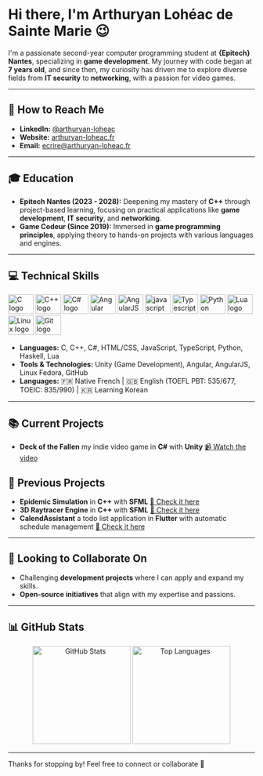 # Hi there, I'm Arthuryan Lohéac de Sainte Marie 😉

I'm a passionate second-year computer programming student at **{Epitech} Nantes**, specializing in **game development**. My journey with code began at **7 years old**, and since then, my curiosity has driven me to explore diverse fields from **IT security** to **networking**, with a passion for video games.

---

## 📩 How to Reach Me
- **LinkedIn:** [@arthuryan-loheac](https://www.linkedin.com/in/arthuryan-loheac/)
- **Website:** [arthuryan-loheac.fr](https://arthuryan-loheac.fr)
- **Email:** ecrire@arthuryan-loheac.fr

---

## 🎓 Education
- **Epitech Nantes (2023 - 2028):** Deepening my mastery of **C++** through project-based learning, focusing on practical applications like **game development**, **IT security**, and **networking**.
- **Game Codeur (Since 2019):** Immersed in **game programming principles**, applying theory to hands-on projects with various languages and engines.

---

## 💻 Technical Skills
<div align="left">
  <img src="https://cdn.jsdelivr.net/gh/devicons/devicon/icons/c/c-original.svg" height="40" width="52" alt="C logo" />
  <img src="https://cdn.jsdelivr.net/gh/devicons/devicon/icons/cplusplus/cplusplus-original.svg" height="40" width="52" alt="C++ logo" />
  <img src="https://cdn.jsdelivr.net/gh/devicons/devicon/icons/csharp/csharp-original.svg" height="40" width="52" alt="C# logo" />
  <img src="https://cdn.jsdelivr.net/gh/devicons/devicon/icons/angular/angular-original.svg" height="40" width="52" alt="Angular logo" />
  <img src="https://cdn.jsdelivr.net/gh/devicons/devicon/icons/angularjs/angularjs-original.svg" height="40" width="52" alt="AngularJS logo" />
  <img src="https://cdn.jsdelivr.net/gh/devicons/devicon/icons/javascript/javascript-original.svg" height="40" width="52" alt="javascript logo" />
  <img src="https://cdn.jsdelivr.net/gh/devicons/devicon/icons/typescript/typescript-original.svg" height="40" width="52" alt="Typescript logo" />
  <img src="https://cdn.jsdelivr.net/gh/devicons/devicon/icons/python/python-original.svg" height="40" width="52" alt="Python logo" />
  <img src="https://cdn.jsdelivr.net/gh/devicons/devicon/icons/lua/lua-original.svg" height="40" width="52" alt="Lua logo" />
  <img src="https://cdn.jsdelivr.net/gh/devicons/devicon/icons/linux/linux-original.svg" height="40" width="52" alt="Linux logo" />
  <img src="https://cdn.jsdelivr.net/gh/devicons/devicon/icons/git/git-original.svg" height="40" width="52" alt="Git logo" />
</div>

- **Languages:** C, C++, C#, HTML/CSS, JavaScript, TypeScript, Python, Haskell, Lua
- **Tools & Technologies:** Unity (Game Development), Angular, AngularJS, Linux Fedora, GitHub
- **Languages:** 🇫🇷 Native French | 🇬🇧 English (TOEFL PBT: 535/677, TOEIC: 835/990) | 🇰🇷 Learning Korean

---

## 📚 Current Projects
- **Deck of the Fallen** my indie video game in **C#** with **Unity** [📹 Watch the video](https://www.youtube.com/watch?v=RQKsySWHiFg)

## 📕 Previous Projects
- **Epidemic Simulation** in **C++** with **SFML** [📄 Check it here](https://github.com/ArthuryanLoheac/epidemic-simulation)
- **3D Raytracer Engine** in **C++** with **SFML** [📄 Check it here](https://github.com/ArthuryanLoheac/RayTracer)
- **CalendAssistant** a todo list application in **Flutter** with automatic schedule management [📄 Check it here](https://github.com/ArthuryanLoheac/RayTracer)

---

## 🤝 Looking to Collaborate On
- Challenging **development projects** where I can apply and expand my skills.
- **Open-source initiatives** that align with my expertise and passions.

---

## 📊 GitHub Stats
<div align="center">
  <img src="https://github-readme-stats-delta-brown-84.vercel.app/api?username=ArthuryanLoheac&show_icons=true&theme=dark&count_private=true&hide_border=false" height="200" alt="GitHub Stats" />
  <img src="https://github-readme-stats-delta-brown-84.vercel.app/api/top-langs/?username=ArthuryanLoheac&langs_count=10&theme=dark&count_private=true&exclude_repo=github-readme-stats,Booster-Defense-game,SalaireShepard,21-6-game,LMDCGame,LeFeu-aBrule&hide_border=false&locale=en&custom_title=Top%20Languages&layout=compact" height="200" alt="Top Languages" />
</div>

---

Thanks for stopping by! Feel free to connect or collaborate 🚀
